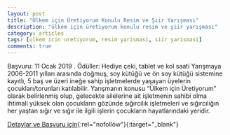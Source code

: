 ```yaml
---
layout: post
title: "Ülkem için Üretiyorum Konulu Resim ve Şiir Yarışması"
description: "ülkem için üretiyorum konulu resim ve şiir yarışması"
category: articles
tags: [ulkem icin uretiyorum, resim yarismasi, siir yarismasi]
comments: true
---
```


Başvuru: 11 Ocak 2019 . Ödüller: Hediye çeki, tablet ve kol saati
Yarışmaya 2006-2011 yılları arasında doğmuş, soy kütüğü ve ön soy kütüğü sistemine kayıtlı, 5 baş ve üzeri ineğe sahip işletmelerde yaşayan üyelerin çocukları/torunları katılabilir.
Yarışmanın konusu “Ülkem için Üretiyorum” olarak belirlenmiş olup, gelecekte ailelerine ait işletmenin sahibi olma ihtimali yüksek olan çocukların gözünde sığırcılık işletmeleri ve sığırcılığın her yaştan sığır ve sığır ile ilgili işlerin çocukların hayatlarındaki yeridir.

[Detaylar ve Başvuru için](http://www.dsymb.org.tr/ulkem-icin-uretiyorum-konulu-onbirinci-geleneksel-resim-ve-siir-yarismasi-duzenlenecek/?utm_source=edebiyatyarismalari.com&utm_medium=affiliate){:rel="nofollow"}{:target="_blank"}